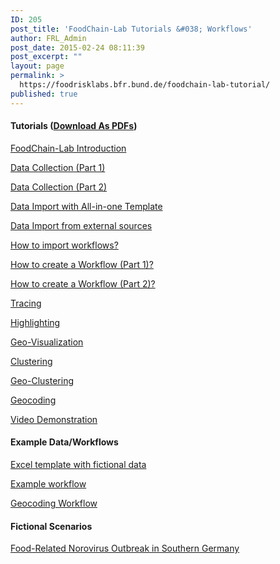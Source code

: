 ```yaml
---
ID: 205
post_title: 'FoodChain-Lab Tutorials &#038; Workflows'
author: FRL_Admin
post_date: 2015-02-24 08:11:39
post_excerpt: ""
layout: page
permalink: >
  https://foodrisklabs.bfr.bund.de/foodchain-lab-tutorial/
published: true
---
```

<h4>Tutorials (<a href="http://foodrisklabs.bfr.bund.de/wp-content/uploads/2016/03/tutorials.zip">Download As PDFs</a>)</h4>
<a title="FoodChain-Lab Introduction" href="http://foodrisklabs.bfr.bund.de/index.php/foodchain-lab-overview/">FoodChain-Lab Introduction</a>

<a href="https://foodrisklabs.bfr.bund.de/index.php/data-collection-in-foodchain-lab/">Data Collection (Part 1)</a>

<a href="https://foodrisklabs.bfr.bund.de/index.php/data-collection-in-foodchain-lab-part-2/">Data Collection (Part 2)</a>

<a href="https://foodrisklabs.bfr.bund.de/index.php/data-import-with-all-in-one-template/">Data Import with All-in-one Template</a>

<a href="https://foodrisklabs.bfr.bund.de/index.php/data-import-from-external-sources/">Data Import from external sources</a>

<a title="Import Workflow to FoodChain-Lab" href="http://foodrisklabs.bfr.bund.de/index.php/import-workflow-to-foodchain-lab/">How to import workflows?</a>

<a title="Create FoodChain-Lab Workflow Part 1" href="http://foodrisklabs.bfr.bund.de/index.php/create-foodchain-lab-workflow-part-1/">How to create a Workflow (Part 1)?</a>

<a title="Create FoodChain-Lab Workflow Part 2" href="http://foodrisklabs.bfr.bund.de/index.php/create-foodchain-lab-workflow-part-2/">How to create a Workflow (Part 2)?</a>

<a title="Tracing in FoodChain-Lab" href="http://foodrisklabs.bfr.bund.de/tut-tracing-in-foodchain-lab/">Tracing</a>

<a title="Highlighting in FoodChain-Lab" href="http://foodrisklabs.bfr.bund.de/index.php/highlighting-in-foodchain-lab/">Highlighting</a>

<a title="Geo-Visualization in FoodChain-Lab" href="http://foodrisklabs.bfr.bund.de/index.php/geo-visualization-in-foodchain-lab/">Geo-Visualization</a>

<a title="Clustering in FoodChain-Lab" href="http://foodrisklabs.bfr.bund.de/index.php/clustering-in-foodchain-lab/">Clustering</a>

<a title="Geo-Clustering in FoodChain-Lab" href="http://foodrisklabs.bfr.bund.de/index.php/geo-clustering-in-foodchain-lab/">Geo-Clustering</a>

<a title="Geocoding in FoodChain-Lab" href="http://foodrisklabs.bfr.bund.de/index.php/geocoding-in-foodchain-lab/">Geocoding</a>

<a href="https://github.com/SiLeBAT/BfROpenLabResources/raw/master/GitHubPages/media/foodchain_lab_demo.mp4">Video Demonstration</a>
<h4>Example Data/Workflows</h4>
<a href="https://github.com/SiLeBAT/BfROpenLabResources/raw/master/GitHubPages/documents/FCL_Example.xlsx">Excel template with fictional data</a>

<a href="https://github.com/SiLeBAT/BfROpenLabResources/raw/master/GitHubPages/workflows/FCL_Example.zip">Example workflow</a>

<a href="https://github.com/SiLeBAT/BfROpenLabResources/raw/master/GitHubPages/workflows/Geocoding.zip">Geocoding Workflow</a>
<h4>Fictional Scenarios</h4>
<a href="https://github.com/SiLeBAT/BfROpenLabResources/raw/master/GitHubPages/documents/Scenario.zip">Food-Related Norovirus Outbreak in Southern Germany</a>